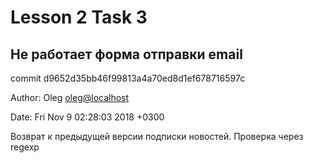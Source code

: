 # Lesson 2 Task 3

## Не работает форма отправки email

commit d9652d35bb46f99813a4a70ed8d1ef678716597c

Author: Oleg <oleg@localhost>

Date:   Fri Nov 9 02:28:03 2018 +0300

Возврат к предыдущей версии подписки новостей. Проверка через regexp


